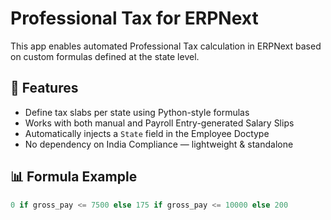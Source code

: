 # Professional Tax for ERPNext

This app enables automated Professional Tax calculation in ERPNext based on custom formulas defined at the state level.

## 🔧 Features

- Define tax slabs per state using Python-style formulas
- Works with both manual and Payroll Entry-generated Salary Slips
- Automatically injects a `State` field in the Employee Doctype
- No dependency on India Compliance — lightweight & standalone

## 📊 Formula Example

```python
0 if gross_pay <= 7500 else 175 if gross_pay <= 10000 else 200
